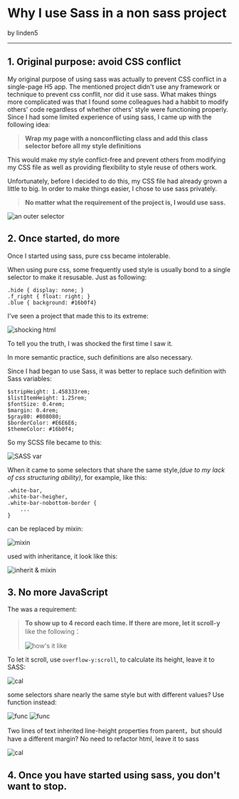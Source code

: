 Why I use Sass in a non sass project
===
by linden5

---

## 1.	Original purpose: avoid CSS conflict

My original purpose of using sass was actually to prevent CSS conflict in a single-page H5 app. The mentioned project didn't use any framework or technique to prevent css conflit, nor did it use sass. What makes things more complicated was that I found some colleagues had a habbit to modify others' code regardless of whether others' style were functioning properly. Since I had some limited experience of using sass, I came up with the following idea:

>**Wrap my page with a nonconflicting class and add this class selector before all my style definitions**

This would make my style conflict-free and prevent others from modifying my CSS file as well as providing flexibility to style reuse of others work.

Unfortunately, before I decided to do this, my CSS file had already grown a little to big. In order to make things easier, I chose to use sass privately.

>**No matter what the requirement of the project is, I would use sass.**

![an outer selector](/img/outer_selector.png)

## 2. Once started, do more

Once I started using sass, pure css became intolerable.

When using pure css, some frequently used style is usually bond to a single selector to make it resusable. Just as following:

	.hide { display: none; }
	.f_right { float: right; }
	.blue { background: #16b0f4}
	
I've seen a project that made this to its extreme:

![shocking html](/img/pay2_page_sample.png)

To tell you the truth, I was shocked the first time I saw it.

In more semantic practice, such definitions are also necessary.

Since I had began to use Sass, it was better to replace such definition with Sass variables:

	$stripHeight: 1.458333rem;
	$listItemHeight: 1.25rem;
	$fontSize: 0.4rem;
	$margin: 0.4rem;
	$gray80: #808080;
	$borderColor: #E6E6E6;
	$themeColor: #16b0f4;
	
So my SCSS file became to this:

![SASS var](/img/sample_var.png)

When it came to some selectors that share the same style,*(due to my lack of css structuring ability)*, for example, like this:

	.white-bar,
	.white-bar-heigher,
	.white-bar-nobottom-border {
        ...
    }
	
can be replaced by mixin:

![mixin](/img/sample_mixin.png)

used with inheritance, it look like this:

![inherit & mixin](/img/sample_inherit.png)

## 3. No more JavaScript

The was a requirement:

>**To show up to 4 record each time. If there are more, let it scroll-y**
>like the following：
>
>![how's it like](/img/sample_overflow.png)

To let it scroll, use `overflow-y:scroll`, to calculate its height, leave it to SASS:

![cal](/img/sample_calculate.png)

some selectors share nearly the same style but with different values? Use function instead:


![func](/img/sample_func.png)
![func](/img/sample_func2.png)

Two lines of text inherited line-height properties from parent，but should have a different margin? No need to refactor html, leave it to sass

![cal](/img/sample_line.png)

## 4. Once you have started using sass, you don't want to stop.
